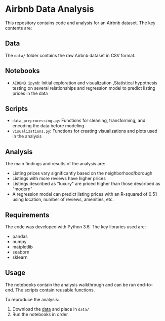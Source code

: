 
# Airbnb Data Analysis

This repository contains code and analysis for an Airbnb dataset. The key contents are:

## Data

The `data/` folder contains the raw Airbnb dataset in CSV format.

## Notebooks

- `AIRBNB.ipynb`: Initial exploration and visualization ,Statistical hypothesis testing on several relationships and regression model to predict listing prices in the data

## Scripts

- `data_preprocessing.py`: Functions for cleaning, transforming, and encoding the data before modeling
- `visualizations.py`: Functions for creating visualizations and plots used in the analysis

## Analysis

The main findings and results of the analysis are:

- Listing prices vary significantly based on the neighborhood/borough
- Listings with more reviews have higher prices 
- Listings described as "luxury" are priced higher than those described as "modern"
- A regression model can predict listing prices with an R-squared of 0.51 using location, number of reviews, amenities, etc.

## Requirements

The code was developed with Python 3.6. The key libraries used are:

- pandas
- numpy
- matplotlib
- seaborn
- sklearn



## Usage

The notebooks contain the analysis walkthrough and can be run end-to-end. The scripts contain reusable functions.

To reproduce the analysis:

1. Download the [data](http://insideairbnb.com/get-the-data.html) and place in `data/` 
2. Run the notebooks in order

